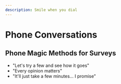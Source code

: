 ```yaml
---
description: Smile when you dial
---
```


# Phone Conversations

## Phone Magic Methods for Surveys

* "Let's try a few and see how it goes"
* "Every opinion matters"
* "It'll just take a few minutes... I promise"
